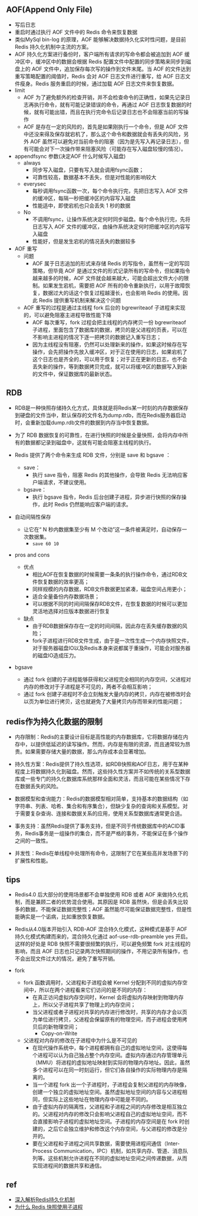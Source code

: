  
## AOF(Append Only File)
+ 写后日志
+ 重启时通过执行 AOF 文件中的 Redis 命令来恢复数据
+ 类似MySql bin-log 的原理，AOF 能够解决数据持久化实时性问题，是目前 Redis 持久化机制中主流的方案。
+ AOF 持久化方案进行备份时，客户端所有请求的写命令都会被追加到 AOF 缓冲区中，缓冲区中的数据会根据 Redis 配置文件中配置的同步策略来同步到磁盘上的 AOF 文件中，追加保存每次写的操作到文件末尾。当 AOF 的文件达到重写策略配置的阈值时，Redis 会对 AOF 日志文件进行重写，给 AOF 日志文件瘦身。Redis 服务重启的时候，通过加载 AOF 日志文件来恢复数据。
+ limit
    + AOF 为了避免额外的检查开销，并不会检查命令的正确性，如果先记录日志再执行命令，就有可能记录错误的命令，再通过 AOF 日志恢复数据的时候，就有可能出错，而且在执行完命令后记录日志也不会阻塞当前的写操作
    + AOF 是存在一定的风险的，首先是如果刚执行一个命令，但是 AOF 文件中还没来得及保存就宕机了，那么这个命令和数据就会有丢失的风险，另外 AOF 虽然可以避免对当前命令的阻塞（因为是先写入再记录日志），但有可能会对下一次操作带来阻塞风险（可能存在写入磁盘较慢的情况）。
+ appendfsync 参数(决定AOF 什么时候写入磁盘)
    + always
        + 同步写入磁盘，只要有写入就会调用fsync函数；
        + 可靠性较高，数据基本不丢失，但是对性能的影响较大
    + everysec
        + 每秒调用fsync函数一次，每个命令执行完，先把日志写入 AOF 文件的缓冲区，每隔一秒把缓冲区的内容写入磁盘
        + 性能适中，即使宕机也只会丢失 1 秒的数据
    + No
        + 不调用fsync，让操作系统决定何时同步磁盘。每个命令执行完，先将日志写入 AOF 文件的缓冲区，由操作系统决定何时把缓冲区的内容写入磁盘
        + 性能好，但是发生宕机的情况丢失的数据较多
+ AOF 重写
    + 问题
        +  AOF 属于日志追加的形式来存储 Redis 的写指令，虽然有一定的写回策略，但毕竟 AOF 是通过文件的形式记录所有的写命令，但如果指令越来越多的时候，AOF 文件就会越来越大，可能会超出文件大小的限制。如果发生宕机，需要把 AOF 所有的命令重新执行，以用于故障恢复，数据过大的话这个恢复过程越漫长，也会影响 Redis 的使用。因此 Redis 提供重写机制来解决这个问题
    + AOF 重写的过程是通过主线程 fork 后台的 bgrewriteaof 子进程来实现的，可以避免阻塞主进程导致性能下降
        + AOF 每次重写，fork 过程会把主线程的内存拷贝一份 bgrewriteaof 子进程，里面包含了数据库的数据，拷贝的是父进程的页表，可以在不影响主进程的情况下逐一把拷贝的数据记入重写日志；
        + 因为主线程没有阻塞，仍然可以处理新来的操作，如果这时候存在写操作，会先把操作先放入缓冲区，对于正在使用的日志，如果宕机了这个日志也是齐全的，可以用于恢复；对于正在更新的日志，也不会丢失新的操作，等到数据拷贝完成，就可以将缓冲区的数据写入到新的文件中，保证数据库的最新状态。
## RDB
+ RDB是一种快照存储持久化方式，具体就是将Redis某一时刻的内存数据保存到硬盘的文件当中，默认保存的文件名为dump.rdb，而在Redis服务器启动时，会重新加载dump.rdb文件的数据到内存当中恢复数据。
+ 为了 RDB 数据恢复的可靠性，在进行快照的时候是全量快照，会将内存中所有的数据都记录到磁盘中，这就有可能会阻塞主线程的执行。
+ Redis 提供了两个命令来生成 RDB 文件，分别是 save 和 bgsave ：
    + save：
        + 执行 save 指令，阻塞 Redis 的其他操作，会导致 Redis 无法响应客户端请求，不建议使用。
    + bgsave：
        + 执行 bgsave 指令，Redis 后台创建子进程，异步进行快照的保存操作，此时 Redis 仍然能响应客户端的请求。
+ 自动间隔性保存
    + 让它在“ N 秒内数据集至少有 M 个改动”这一条件被满足时，自动保存一次数据集。
        + `save 60 10`
+ pros and cons
    + 优点
        + 相比AOF在恢复数据的时候需要一条条的执行操作命令，通过RDB文件恢复数据的效率更高；
        + 同样规模的内存数据，RDB文件数据更加紧凑，磁盘空间占用更小；
        + 适合全量备份内存数据场景；
        + 可以根据不同的时间间隔保存RDB文件，在恢复数据的时候可以更加灵活地选择对应版本数据进行恢复
    + 缺点
        + 由于RDB数据保存存在一定的时间间隔，因此存在丢失缓存数据的风险；
        + fork子进程进行RDB文件生成，由于是一次性生成一个内存快照文件，对于服务器磁盘IO以及Redis本身来说都属于重操作，可能会对服务器的磁盘IO造成压力。


+ bgsave
    + 通过 fork 创建的子进程能够获得和父进程完全相同的内存空间，父进程对内存的修改对于子进程是不可见的，两者不会相互影响；
    + 通过 fork 创建子进程时不会立刻触发大量内存的拷贝，内存在被修改时会以页为单位进行拷贝，这也就避免了大量拷贝内存而带来的性能问题；


## redis作为持久化数据的限制
+ 内存限制：Redis的主要设计目标是高性能的内存数据库，它将数据存储在内存中，以提供低延迟的读写操作。然而，内存是有限的资源，而且通常较为昂贵。如果需要存储大量的数据，那么内存成本会显著增加。

+ 持久性方案：Redis提供了持久性选项，如RDB快照和AOF日志，用于在某种程度上将数据持久化到磁盘。然而，这些持久性方案并不如传统的关系型数据库或一些专门的持久化数据库系统那样全面和灵活，而且可能在某些情况下存在数据丢失的风险。

+ 数据模型和查询能力：Redis的数据模型相对简单，支持基本的数据结构（如字符串、列表、哈希、集合和有序集合），但缺少复杂的查询和关系模型。对于需要复杂查询、连接和数据关系的应用，使用关系型数据库通常更合适。

+ 事务支持：虽然Redis提供了事务支持，但是不同于传统数据库中的ACID事务，Redis事务是一组操作的集合，而不是严格的事务，不能保证在多个操作之间的一致性。

+ 并发性：Redis在单线程中处理所有命令，这限制了它在某些高并发场景下的扩展性和性能。

## tips
+ Redis4.0 后大部分的使用场景都不会单独使用 RDB 或者 AOF 来做持久化机制，而是兼顾二者的优势混合使用。其原因是 RDB 虽然快，但是会丢失比较多的数据，不能保证数据完整性；AOF 虽然能尽可能保证数据完整性，但是性能确实是一个诟病，比如重放恢复数据。

+ Redis从4.0版本开始引入 RDB-AOF 混合持久化模式，这种模式是基于 AOF 持久化模式构建而来的，混合持久化通过 aof-use-rdb-preamble yes 开启。这样的好处是 RDB 快照不需要很频繁的执行，可以避免频繁 fork 对主线程的影响，而且 AOF 日志也只记录两次快照期间的操作，不用记录所有操作，也不会出现文件过大的情况，避免了重写开销。

+ fork
    + fork 函数调用时，父进程和子进程会被 Kernel 分配到不同的虚拟内存空间中，所以在两个进程看来它们访问的是不同的内存：
        + 在真正访问虚拟内存空间时，Kernel 会将虚拟内存映射到物理内存上，所以父子进程共享了物理上的内存空间；
        + 当父进程或者子进程对共享的内存进行修改时，共享的内存才会以页为单位进行拷贝，父进程会保留原有的物理空间，而子进程会使用拷贝后的新物理空间；
            + Copy-on-Write
    + 父进程对内存的修改在子进程中为什么是不可见的
        + 在现代操作系统中，每个进程都拥有自己的虚拟地址空间，这使得每个进程可以认为自己独占整个内存空间。虚拟内存通过内存管理单元（MMU）将进程的虚拟地址映射到实际的物理内存地址。因此，虽然多个进程可以在同一时刻运行，但它们各自操作的实际物理内存是隔离的。
        + 当一个进程 fork 出一个子进程时，子进程会复制父进程的内存映像，创建一个独立的虚拟地址空间。虽然虚拟地址空间的内容与父进程相同，但实际上这些地址在物理内存中可能是不同的。
        + 由于虚拟内存的隔离性，父进程和子进程之间的内存修改是相互独立的。父进程对内存的修改只会影响父进程自己的虚拟地址空间，而不会直接影响子进程的虚拟地址空间。子进程的内存空间是在 fork 时创建的，之后它会独立维护和修改这个内存空间，与父进程的修改是分开的。
        + 要在父进程和子进程之间共享数据，需要使用进程间通信（Inter-Process Communication，IPC）机制，如共享内存、管道、消息队列等。这些机制允许进程在不同的虚拟地址空间之间传递数据，从而实现进程间的数据共享和通信。


## ref
+ [深入解析Redis持久化机制](https://zhuanlan.zhihu.com/p/648301194)
+ [为什么 Redis 快照使用子进程](https://draveness.me/whys-the-design-redis-bgsave-fork/)